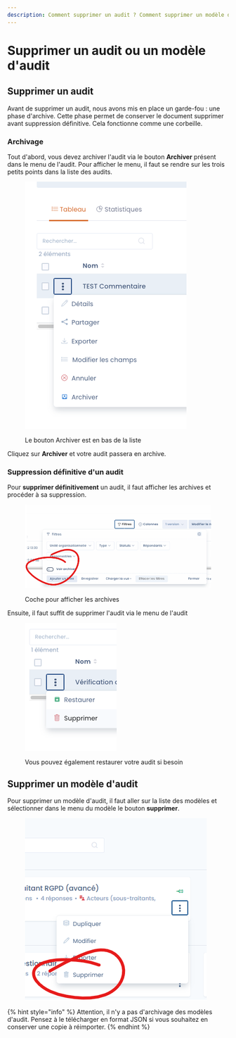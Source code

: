 ```yaml
---
description: Comment supprimer un audit ? Comment supprimer un modèle d'audit ?
---
```


# Supprimer un audit ou un modèle d'audit

## Supprimer un audit

Avant de supprimer un audit, nous avons mis en place un garde-fou : une phase d'archive. Cette phase permet de conserver le document supprimer avant suppression définitive. Cela fonctionne comme une corbeille.&#x20;

### Archivage

Tout d'abord, vous devez archiver l'audit via le bouton **Archiver** présent dans le menu de l'audit. Pour afficher le menu, il faut se rendre sur les trois petits points dans la liste des audits.



<figure><img src="../../.gitbook/assets/image (4) (3) (1).png" alt=""><figcaption><p>Le bouton Archiver est en bas de la liste</p></figcaption></figure>

Cliquez sur **Archiver** et votre audit passera en archive.

### Suppression définitive d'un audit

Pour **supprimer définitivement** un audit, il faut afficher les archives et procéder à sa suppression.&#x20;

<figure><img src="../../.gitbook/assets/image (35).png" alt=""><figcaption><p>Coche pour afficher les archives</p></figcaption></figure>

Ensuite, il faut suffit de supprimer l'audit via le menu de l'audit

<figure><img src="../../.gitbook/assets/image (12).png" alt=""><figcaption><p>Vous pouvez également restaurer votre audit si besoin</p></figcaption></figure>

## Supprimer un modèle d'audit

Pour supprimer un modèle d'audit, il faut aller sur la liste des modèles et sélectionner dans le menu du modèle le bouton **supprimer**.&#x20;

<figure><img src="../../.gitbook/assets/image (2) (1) (3).png" alt=""><figcaption></figcaption></figure>

{% hint style="info" %}
Attention, il n'y a pas d'archivage des modèles d'audit. Pensez à le télécharger en format JSON si vous souhaitez en conserver une copie à réimporter.&#x20;
{% endhint %}
